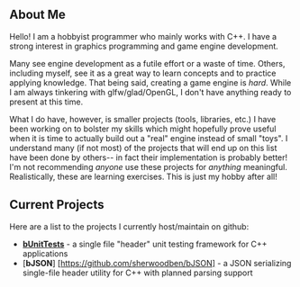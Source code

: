 ## About Me

Hello! I am a hobbyist programmer who mainly works with C++. I have a strong interest in graphics programming and game engine development.

Many see engine development as a futile effort or a waste of time. Others, including myself, see it as a great way to learn concepts and to practice applying knowledge. That being said, creating a game engine is _hard_. While I am always tinkering with glfw/glad/OpenGL, I don't have anything ready to present at this time.

What I do have, however, is smaller projects (tools, libraries, etc.) I have been working on to bolster my skills which might hopefully prove useful when it is time to actually build out a "real" engine instead of small "toys". I understand many (if not most) of the projects that will end up on this list have been done by others-- in fact their implementation is probably better! I'm not recommending _anyone_ use these projects for _anything_ meaningful. Realistically, these are learning exercises. This is just my hobby after all!

## Current Projects

Here are a list to the projects I currently host/maintain on github:

- [__bUnitTests__](https://github.com/sherwoodben/bUnitTests) - a single file "header" unit testing framework for C++ applications
- [__bJSON__] [https://github.com/sherwoodben/bJSON] - a JSON serializing single-file header utility for C++ with planned parsing support
